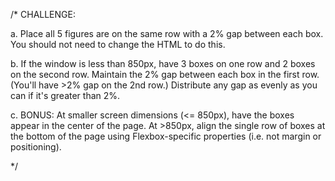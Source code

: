 /* CHALLENGE: 

a. Place all 5 figures are on the same row with a 2% gap between each box. You should not need to change the HTML to do this. 

b. If the window is less than 850px, have 3 boxes on one row and 2 boxes on the second row. Maintain the 2% gap between each box in the first row. (You'll have >2% gap on the 2nd row.) Distribute any gap as evenly as you can if it's greater than 2%.

c. BONUS: 
At smaller screen dimensions (<= 850px), have the boxes appear in the center of the page.
At >850px, align the single row of boxes at the bottom of the page using Flexbox-specific properties (i.e. not margin or positioning).

*/

